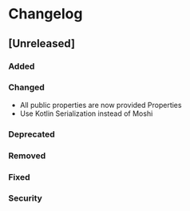 # Changelog

## [Unreleased]

### Added

### Changed

- All public properties are now provided Properties
- Use Kotlin Serialization instead of Moshi

### Deprecated

### Removed

### Fixed

### Security
